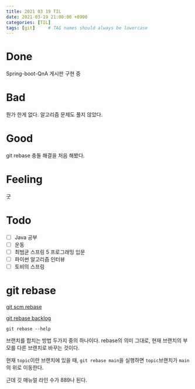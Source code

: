 ```yaml
---
title: 2021 03 19 TIL
date: 2021-03-19 21:00:00 +0900
categories: [TIL]
tags: [git]     # TAG names should always be lowercase
---
```


# Done

Spring-boot-QnA 게시판 구현 중

# Bad

뭔가 한게 없다. 알고리즘 문제도 풀지 않았다.

# Good

git rebase 충돌 해결을 처음 해봤다.

# Feeling

굿

# Todo

- [ ] Java 공부
- [ ] 운동
- [ ] 최범균 스프링 5 프로그래밍 입문
- [ ] 파이썬 알고리즘 인터뷰
- [ ] 토비의 스프링

# git rebase

[git scm rebase](https://git-scm.com/book/ko/v2/Git-%EB%B8%8C%EB%9E%9C%EC%B9%98-Rebase-%ED%95%98%EA%B8%B0)

[git rebase backlog](https://backlog.com/git-tutorial/kr/stepup/stepup2_8.html)

```
git rebase --help
```

브랜치를 합치는 방법 두가지 중의 하나이다. rebase의 의미 그대로, 현재 브랜치의 부모를 다른 브랜치로 바꾸는 것이다.

현재 `topic`이란 브랜치에 있을 때, `git rebase main`을 실행하면 `topic`브랜치가 `main`의 위로 이동한다.

근데 깃 매뉴얼 라인 수가 889나 된다.
